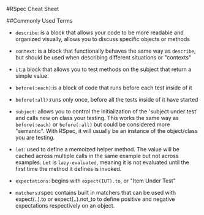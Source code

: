 #RSpec Cheat Sheet

##Commonly Used Terms

* `describe`: is a block that allows your code to be more readable and organized visually, allows you to discuss specific objects or methods

* `context`: is a block that functionally behaves the same way as `describe`, but should be used when describing different situations or "contexts"

* `it`:a block that allows you to test methods on the subject that return a simple value.

* `before(:each)`:is a block of code that runs before each test inside of it

* `before(:all)`:runs only once, before all the tests inside of it have started

* `subject`: allows you to control the initialization of the 'subject under test' and calls new on class your testing. This works the same way as `before(:each)` or `before(:all)` but could be considered more "semantic". With RSpec, it will usually be an instance of the object/class you are testing.

*  `let`: used to define a memoized helper method. The value will be cached across multiple calls in the same example but not across examples. `Let` is `lazy-evaluated`, meaning it is not evaluated until the first time the method it defines is invoked.

* `expectations`: begins with `expect(IUT).to`, or "Item Under Test"

* `matchers`:rspec contains built in matchers that can be used with expect(..).to or expect(..).not_to to define positive and negative expectations respectively on an object.
